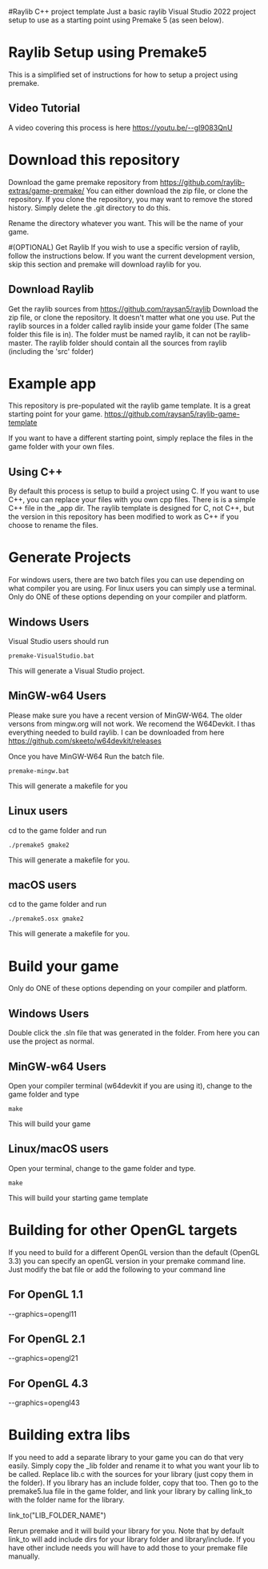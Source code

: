 #Raylib C++ project template
Just a basic raylib Visual Studio 2022 project setup to use as a starting point using Premake 5 (as seen below).

# Raylib Setup using Premake5
This is a simplified set of instructions for how to setup a project using premake.

## Video Tutorial
A video covering this process is here
https://youtu.be/--gI9083QnU

# Download this repository
Download the game premake repository from 
https://github.com/raylib-extras/game-premake/
You can either download the zip file, or clone the repository.
If you clone the repository, you may want to remove the stored history. Simply delete the .git directory to do this.

Rename the directory whatever you want. This will be the name of your game.

#(OPTIONAL) Get Raylib
If you wish to use a specific version of raylib, follow the instructions below. If you want the current development version, skip this section and premake will download raylib for you.

## Download Raylib
Get the raylib sources from 
https://github.com/raysan5/raylib
Download the zip file, or clone the repository. It doesn't matter what one you use.
Put the raylib sources in a folder called raylib inside your game folder (The same folder this file is in). The folder must be named raylib, it can not be raylib-master. The raylib folder should contain all the sources from raylib (including the 'src' folder)

# Example app
This repository is pre-populated wit the raylib game template. It is a great starting point for your game.
https://github.com/raysan5/raylib-game-template

If you want to have a different starting point, simply replace the files in the game folder with your own files.

## Using C++
By default this process is setup to build a project using C. If you want to use C++, you can replace your files with you own cpp files. There is is a simple C++ file in the _app dir. The raylib template is designed for C, not C++, but the version in this repository has been modified to work as C++ if you choose to rename the files.

# Generate Projects
For windows users, there are two batch files you can use depending on what compiler you are using. For linux users you can simply use a terminal.
Only do ONE of these options depending on your compiler and platform.
## Windows Users
Visual Studio users should run

    premake-VisualStudio.bat
	
This will generate a Visual Studio project.
	
## MinGW-w64 Users
Please make sure you have a recent version of MinGW-W64. The older versons from mingw.org will not work.
We recomend the W64Devkit. I thas everything needed to build raylib. I can be downloaded from here https://github.com/skeeto/w64devkit/releases

Once you have MinGW-W64
Run the batch file.

    premake-mingw.bat

This will generate a makefile for you
	
## Linux users
cd to the game folder and run

    ./premake5 gmake2

This will generate a makefile for you.

## macOS users
cd to the game folder and run

    ./premake5.osx gmake2
	
This will generate a makefile for you.

# Build your game
Only do ONE of these options depending on your compiler and platform.
## Windows Users
Double click the .sln file that was generated in the folder. From here you can use the project as normal.
	
## MinGW-w64 Users
Open your compiler terminal (w64devkit if you are using it), change to the game folder and type 

    make
	
This will build your game
	
## Linux/macOS users
Open your terminal, change to the game folder and type.

    make
	
This will build your starting game template
	
	
# Building for other OpenGL targets
If you need to build for a different OpenGL version than the default (OpenGL 3.3) you can specify an openGL version in your premake command line. Just modify the bat file or add the following to your command line

## For OpenGL 1.1
--graphics=opengl11

## For OpenGL 2.1
--graphics=opengl21

## For OpenGL 4.3
--graphics=opengl43

# Building extra libs
If you need to add a separate library to your game you can do that very easily.
Simply copy the _lib folder and rename it to what you want your lib to be called.
Replace lib.c with the sources for your library (just copy them in the folder).
If you library has an include folder, copy that too.
Then go to the premake5.lua file in the game folder, and link your library by calling link_to with the folder name for the library.

link_to("LIB_FOLDER_NAME")

Rerun premake and it will build your library for you.
Note that by default link_to will add include dirs for your library folder and library/include. If you have other include needs you will have to add those to your premake file manually.
